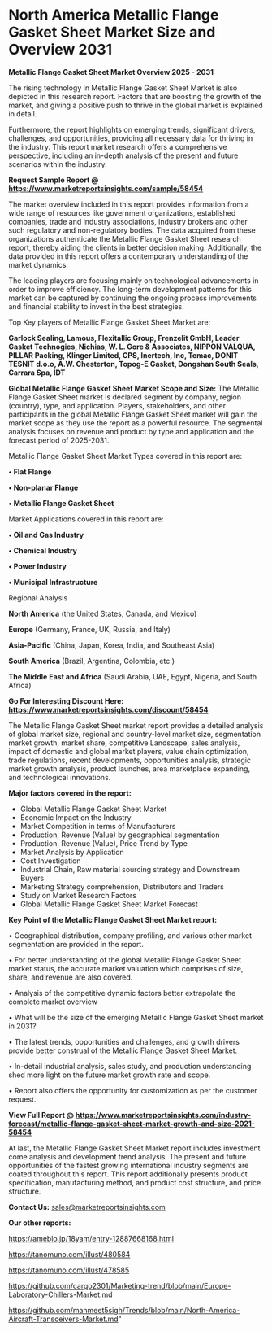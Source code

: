  # North America Metallic Flange Gasket Sheet Market Size and Overview 2031

<Strong> Metallic Flange Gasket Sheet Market Overview 2025 - 2031</strong>

The rising technology in Metallic Flange Gasket Sheet Market is also depicted in this research report. Factors that are boosting the growth of the market, and giving a positive push to thrive in the global market is explained in detail.

Furthermore, the report highlights on emerging trends, significant drivers, challenges, and opportunities, providing all necessary data for thriving in the industry. This report market research offers a comprehensive perspective, including an in-depth analysis of the present and future scenarios within the industry.

<strong>Request Sample Report @ <a href=https://www.marketreportsinsights.com/sample/58454>https://www.marketreportsinsights.com/sample/58454</a></strong>

The market overview included in this report provides information from a wide range of resources like government organizations, established companies, trade and industry associations, industry brokers and other such regulatory and non-regulatory bodies. The data acquired from these organizations authenticate the Metallic Flange Gasket Sheet research report, thereby aiding the clients in better decision making. Additionally, the data provided in this report offers a contemporary understanding of the market dynamics.

The leading players are focusing mainly on technological advancements in order to improve efficiency. The long-term development patterns for this market can be captured by continuing the ongoing process improvements and financial stability to invest in the best strategies.

Top Key players of Metallic Flange Gasket Sheet Market are:

<strong>Garlock Sealing, Lamous, Flexitallic Group, Frenzelit GmbH, Leader Gasket Technogies, Nichias, W. L. Gore & Associates, NIPPON VALQUA, PILLAR Packing, Klinger Limited, CPS, Inertech, Inc, Temac, DONIT TESNIT d.o.o, A.W. Chesterton, Topog-E Gasket, Dongshan South Seals, Carrara Spa, IDT</strong>

<strong><b>Global Metallic Flange Gasket Sheet Market Scope and Size:</b></strong>
The Metallic Flange Gasket Sheet market is declared segment by company, region (country), type, and application. Players, stakeholders, and other participants in the global Metallic Flange Gasket Sheet market will gain the market scope as they use the report as a powerful resource. The segmental analysis focuses on revenue and product by type and application and the forecast period of 2025-2031.

Metallic Flange Gasket Sheet Market Types covered in this report are:

<strong>• Flat Flange

• Non-planar Flange

• Metallic Flange Gasket Sheet</strong>

Market Applications covered in this report are:

<strong>• Oil and Gas Industry

• Chemical Industry

• Power Industry

• Municipal Infrastructure</strong> 

Regional Analysis

<strong>North America</strong> (the United States, Canada, and Mexico)

<strong>Europe</strong> (Germany, France, UK, Russia, and Italy)

<strong>Asia-Pacific</strong> (China, Japan, Korea, India, and Southeast Asia)

<strong>South America</strong> (Brazil, Argentina, Colombia, etc.)

<strong>The Middle East and Africa</strong> (Saudi Arabia, UAE, Egypt, Nigeria, and South Africa)

<strong>Go For Interesting Discount Here: <a href=https://www.marketreportsinsights.com/discount/58454>https://www.marketreportsinsights.com/discount/58454</a></strong>

The Metallic Flange Gasket Sheet market report provides a detailed analysis of global market size, regional and country-level market size, segmentation market growth, market share, competitive Landscape, sales analysis, impact of domestic and global market players, value chain optimization, trade regulations, recent developments, opportunities analysis, strategic market growth analysis, product launches, area marketplace expanding, and technological innovations.

<strong><b>Major factors covered in the report:</b></strong>
<ul>
  <li>Global Metallic Flange Gasket Sheet Market </li>
  <li>Economic Impact on the Industry</li>
  <li>Market Competition in terms of Manufacturers</li>
  <li>Production, Revenue (Value) by geographical segmentation</li>
  <li>Production, Revenue (Value), Price Trend by Type</li>
  <li>Market Analysis by Application</li>
  <li>Cost Investigation</li>
  <li>Industrial Chain, Raw material sourcing strategy and Downstream Buyers</li>
  <li>Marketing Strategy comprehension, Distributors and Traders</li>
  <li>Study on Market Research Factors</li>
  <li>Global Metallic Flange Gasket Sheet Market Forecast</li>
</ul>

<strong><b>Key Point of the Metallic Flange Gasket Sheet Market report:</b></strong>

• Geographical distribution, company profiling, and various other market segmentation are provided in the report.

• For better understanding of the global Metallic Flange Gasket Sheet market status, the accurate market valuation which comprises of size, share, and revenue are also covered.

• Analysis of the competitive dynamic factors better extrapolate the complete market overview

• What will be the size of the emerging Metallic Flange Gasket Sheet market in 2031?

• The latest trends, opportunities and challenges, and growth drivers provide better construal of the Metallic Flange Gasket Sheet Market.

• In-detail industrial analysis, sales study, and production understanding shed more light on the future market growth rate and scope.

• Report also offers the opportunity for customization as per the customer request.

<strong><b>View Full Report @ <a href=https://www.marketreportsinsights.com/industry-forecast/metallic-flange-gasket-sheet-market-growth-and-size-2021-58454>https://www.marketreportsinsights.com/industry-forecast/metallic-flange-gasket-sheet-market-growth-and-size-2021-58454</a></b></strong>


At last, the Metallic Flange Gasket Sheet Market report includes investment come analysis and development trend analysis. The present and future opportunities of the fastest growing international industry segments are coated throughout this report. This report additionally presents product specification, manufacturing method, and product cost structure, and price structure.

<strong>Contact Us:</strong>
sales@marketreportsinsights.com

<strong>Our other reports:</strong>

<a href=https://ameblo.jp/18yam/entry-12887668168.html>https://ameblo.jp/18yam/entry-12887668168.html</a>

<a href=https://tanomuno.com/illust/480584>https://tanomuno.com/illust/480584</a>

<a href=https://tanomuno.com/illust/478585>https://tanomuno.com/illust/478585</a>

<a href=https://github.com/cargo2301/Marketing-trend/blob/main/Europe-Laboratory-Chillers-Market.md>https://github.com/cargo2301/Marketing-trend/blob/main/Europe-Laboratory-Chillers-Market.md</a>

<a href=https://github.com/manmeet5sigh/Trends/blob/main/North-America-Aircraft-Transceivers-Market.md>https://github.com/manmeet5sigh/Trends/blob/main/North-America-Aircraft-Transceivers-Market.md</a>"
